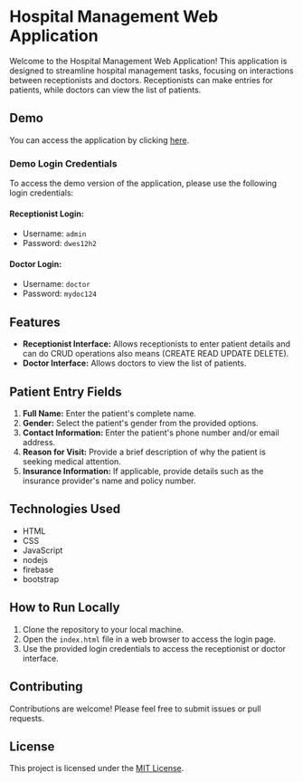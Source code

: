 # Hospital Management Web Application

Welcome to the Hospital Management Web Application! This application is designed to streamline hospital management tasks, focusing on interactions between receptionists and doctors. Receptionists can make entries for patients, while doctors can view the list of patients.

## Demo

You can access the application by clicking [here](https://doctor-18819.web.app/).

### Demo Login Credentials

To access the demo version of the application, please use the following login credentials:

#### Receptionist Login:
- Username: `admin`
- Password: `dwes12h2`

#### Doctor Login:
- Username: `doctor`
- Password: `mydoc124`

## Features

- **Receptionist Interface:** Allows receptionists to enter patient details and can do CRUD operations also means (CREATE READ UPDATE DELETE).
- **Doctor Interface:** Allows doctors to view the list of patients.

## Patient Entry Fields

1. **Full Name:** Enter the patient's complete name.
2. **Gender:** Select the patient's gender from the provided options.
3. **Contact Information:** Enter the patient's phone number and/or email address.
4. **Reason for Visit:** Provide a brief description of why the patient is seeking medical attention.
5. **Insurance Information:** If applicable, provide details such as the insurance provider's name and policy number.

## Technologies Used

- HTML
- CSS
- JavaScript
- nodejs
- firebase
- bootstrap

## How to Run Locally

1. Clone the repository to your local machine.
2. Open the `index.html` file in a web browser to access the login page.
3. Use the provided login credentials to access the receptionist or doctor interface.

## Contributing

Contributions are welcome! Please feel free to submit issues or pull requests.

## License

This project is licensed under the [MIT License](LICENSE).
